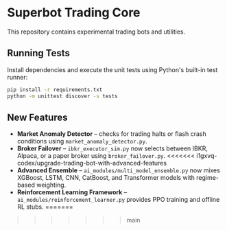 # Superbot Trading Core

This repository contains experimental trading bots and utilities.

## Running Tests

Install dependencies and execute the unit tests using Python's built-in test runner:

```bash
pip install -r requirements.txt
python -m unittest discover -s tests
```

## New Features

- **Market Anomaly Detector** – checks for trading halts or flash crash conditions using `market_anomaly_detector.py`.
- **Broker Failover** – `ibkr_executor_sim.py` now selects between IBKR, Alpaca, or a paper broker using `broker_failover.py`.
 <<<<<<< i1gxvq-codex/upgrade-trading-bot-with-advanced-features
- **Advanced Ensemble** – `ai_modules/multi_model_ensemble.py` now mixes XGBoost, LSTM, CNN, CatBoost, and Transformer models with regime-based weighting.
- **Reinforcement Learning Framework** – `ai_modules/reinforcement_learner.py` provides PPO training and offline RL stubs.
=======
 >>>>>>> main


